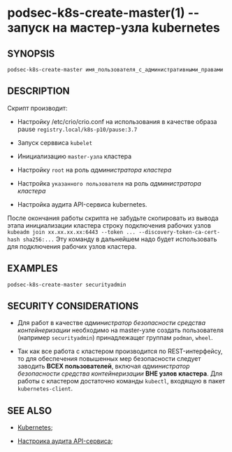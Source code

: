 podsec-k8s-create-master(1) -- запуск на мастер-узла kubernetes
================================

## SYNOPSIS

`podsec-k8s-create-master имя_пользователя_с_административными_правами`

## DESCRIPTION

Скрипт производит:

- Настройку /etc/crio/crio.conf на использования в качестве образа pause `registry.local/k8s-p10/pause:3.7`

- Запуск серввиса `kubelet`

- Инициализацию `master-узла` кластера

- Настройку `root` на роль *администратора кластера*

- Настройка `указанного пользователя` на роль *администратора кластера*

- Настройка аудита API-сервиса kubernetes.

После окончания работы скрипта не забудьте скопировать из вывода этапа инициализации кластера строку подключения рабочих узлов
`kubeadm join xx.xx.xx.xx:6443 --token ... --discovery-token-ca-cert-hash sha256:...`
Эту команду в дальнейшем надо будет использовать для подключения рабочих узлов кластера.

## EXAMPLES

`podsec-k8s-create-master securityadmin`

## SECURITY CONSIDERATIONS

- Для работ в качестве *администратор безопасности средства контейнеризации* необходимо на master-узле создать пользователя (например `securityadmin`) принадлежащег группам `podman`, `wheel`.

- Так как все работа с кластером производится по REST-интерфейсу, то для обеспечения повышенных мер безопасности следует заводить **ВСЕХ пользователей**, включая *администратор безопасности средства контейнеризации* **ВНЕ узлов кластера**. Для работы с кластером достаточно команды `kubectl`, входящую в пакет `kubernetes-client`.

## SEE ALSO

- [Kubernetes](https://www.altlinux.org/Kubernetes);

- [Настроика аудита API-сервиса](https://github.com/alt-cloud/podsec/blob/master/k8s/RBAC/addUser/clusterroleBinding.md);
